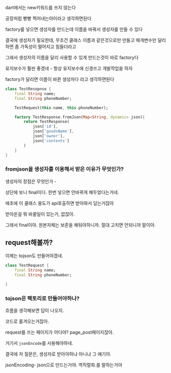 dart에서는 new키워드를 쓰지 않는다

공장처럼 빵빵 찍어내는아이라고 생각하면된다

factory를 넣으면 생성자를 만드는데 이름을 바꿔서 생성자를 만들 수 있다

결국에 생성자가 필요한데, 무조건 클래스 이름과 같은것으로만 만들고 매개변수만 달리하면 좀 가독성이 떨어지고 힘들더라고

그래서 생성자의 이름을 달리 사용할 수 있게 만드는것이 바로 factory다

유지보수가 훨씬 좋겠네 - 항상 유지보수에 신경쓰고 개발작업을 하자


factory가 달리면 이름이 바뀐 생성자다 라고 생각하면된다


```dart
class TestResopnse {
	final String name;
	final String phoneNumber;

	TestRequest(this.name, this.phoneNumber);

	factory TestResponse.fromJson(Map<String, dynamic> json){
		return TestResponse(
			json['id'],
			json['goodsName'],
			json['owner'],
			json['contents']
		) 
	}
}
```

### fromjson을 생성자를 이용해서 받은 이유가 무엇인가?

생성자의 장점은 무엇인가 - 

상단에 보니 final이다. 한번 넣으면 안바뀌게 해두었다는거네.

애초에 이 클래스 용도가 api호출하면 받아와서 담는거잖아

받아온걸 뭐 바꿀일이 있는가, 없잖아.

그래서 final이야. 원본자체는 보존을 해둬야하니까. 절대 고치면 안되니까 말이야.



## request해볼까?

이제는 tojson도 만들어야겠네.

```dart
class TestRequest {
	final String name;
	final String phoneNumber;

}
```

### tojson은 팩토리로 만들어야하나?

흐름을 생각해보면 답이 나오지.

코드로 옮겨오는거잖아. 

request를 쓰는 페이지가 어디야? page_post페이지잖아.

거기서 `jsonEncode`를 사용해야하네. 

결국에 저 질문은, 생성자로 받아야하냐 아니냐 그 얘기야.

jsonEncoding- json으로 만드는거야. 역직렬화.를 말하는거야

